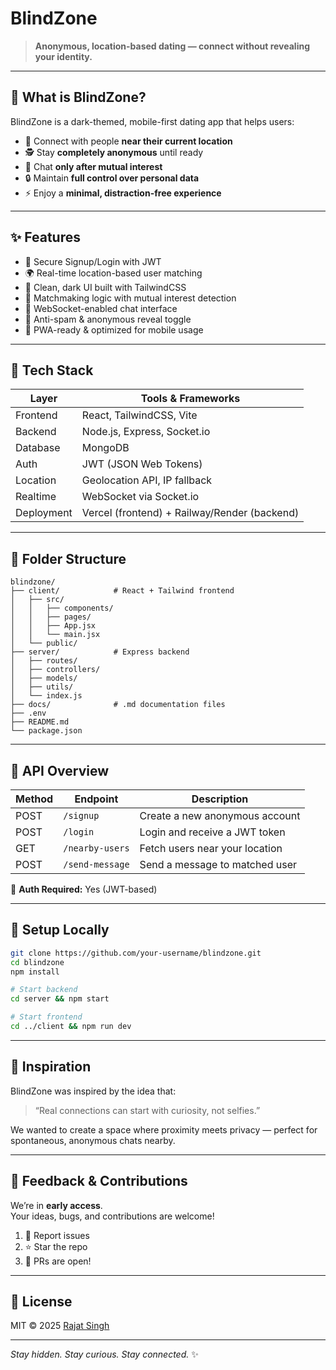# BlindZone

> **Anonymous, location-based dating — connect without revealing your identity.**

---

## 🚀 What is BlindZone?

BlindZone is a dark-themed, mobile-first dating app that helps users:

- 📍 Connect with people **near their current location**
- 🕵️ Stay **completely anonymous** until ready
- 💬 Chat **only after mutual interest**
- 🔒 Maintain **full control over personal data**
- ⚡ Enjoy a **minimal, distraction-free experience**

---

## ✨ Features

- 🔐 Secure Signup/Login with JWT
- 🌍 Real-time location-based user matching
- 🧊 Clean, dark UI built with TailwindCSS
- 🔄 Matchmaking logic with mutual interest detection
- 💬 WebSocket-enabled chat interface
- 🚫 Anti-spam & anonymous reveal toggle
- 📱 PWA-ready & optimized for mobile usage

---

## 🧱 Tech Stack

| Layer      | Tools & Frameworks                           |
| ---------- | -------------------------------------------- |
| Frontend   | React, TailwindCSS, Vite                     |
| Backend    | Node.js, Express, Socket.io                  |
| Database   | MongoDB                                      |
| Auth       | JWT (JSON Web Tokens)                        |
| Location   | Geolocation API, IP fallback                 |
| Realtime   | WebSocket via Socket.io                      |
| Deployment | Vercel (frontend) + Railway/Render (backend) |

---

## 📂 Folder Structure

```
blindzone/
├── client/            # React + Tailwind frontend
│   ├── src/
│   │   ├── components/
│   │   ├── pages/
│   │   ├── App.jsx
│   │   └── main.jsx
│   └── public/
├── server/            # Express backend
│   ├── routes/
│   ├── controllers/
│   ├── models/
│   ├── utils/
│   └── index.js
├── docs/              # .md documentation files
├── .env
├── README.md
└── package.json
```

---

## 📌 API Overview

| Method | Endpoint        | Description                    |
| ------ | --------------- | ------------------------------ |
| POST   | `/signup`       | Create a new anonymous account |
| POST   | `/login`        | Login and receive a JWT token  |
| GET    | `/nearby-users` | Fetch users near your location |
| POST   | `/send-message` | Send a message to matched user |

🔐 **Auth Required:** Yes (JWT-based)

---

## 🧪 Setup Locally

```bash
git clone https://github.com/your-username/blindzone.git
cd blindzone
npm install

# Start backend
cd server && npm start

# Start frontend
cd ../client && npm run dev
```

---

## 🧠 Inspiration

BlindZone was inspired by the idea that:

> “Real connections can start with curiosity, not selfies.”

We wanted to create a space where proximity meets privacy — perfect for spontaneous, anonymous chats nearby.

---

## 📣 Feedback & Contributions

We’re in **early access**.  
Your ideas, bugs, and contributions are welcome!

1. 🐛 Report issues
2. ⭐ Star the repo
3. 🤝 PRs are open!

---

## 📜 License

MIT © 2025 [Rajat Singh](https://github.com/Therajat14)

---

_Stay hidden. Stay curious. Stay connected._ ✨
